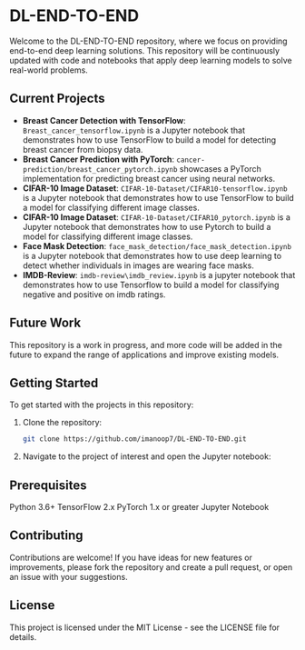 # DL-END-TO-END

Welcome to the DL-END-TO-END repository, where we focus on providing end-to-end deep learning solutions. This repository will be continuously updated with code and notebooks that apply deep learning models to solve real-world problems.

## Current Projects

- **Breast Cancer Detection with TensorFlow**: `Breast_cancer_tensorflow.ipynb` is a Jupyter notebook that demonstrates how to use TensorFlow to build a model for detecting breast cancer from biopsy data.
- **Breast Cancer Prediction with PyTorch**: `cancer-prediction/breast_cancer_pytorch.ipynb` showcases a PyTorch implementation for predicting breast cancer using neural networks.
- **CIFAR-10 Image Dataset**: `CIFAR-10-Dataset/CIFAR10-tensorflow.ipynb` is a Jupyter notebook that demonstrates how to use TensorFlow to build a model for classifying different image classes.
- **CIFAR-10 Image Dataset**: `CIFAR-10-Dataset/CIFAR10_pytorch.ipynb` is a Jupyter notebook that demonstrates how to use Pytorch to build a model for classifying different image classes.
- **Face Mask Detection**: `face_mask_detection/face_mask_detection.ipynb` is a Jupyter notebook that demonstrates how to use deep learning to detect whether individuals in images are wearing face masks.
- **IMDB-Review**: `imdb-review\imdb_review.ipynb` is a jupyter notebook that demonstrates how to use Tensorflow to build a model for classifying negative and positive on imdb ratings.

## Future Work

This repository is a work in progress, and more code will be added in the future to expand the range of applications and improve existing models.

## Getting Started

To get started with the projects in this repository:

1. Clone the repository:
   ```bash
   git clone https://github.com/imanoop7/DL-END-TO-END.git
2. Navigate to the project of interest and open the Jupyter notebook:
## Prerequisites
Python 3.6+ 
TensorFlow 2.x
PyTorch 1.x or greater
Jupyter Notebook
## Contributing
Contributions are welcome! If you have ideas for new features or improvements, please fork the repository and create a pull request, or open an issue with your suggestions.

## License
This project is licensed under the MIT License - see the LICENSE file for details.
